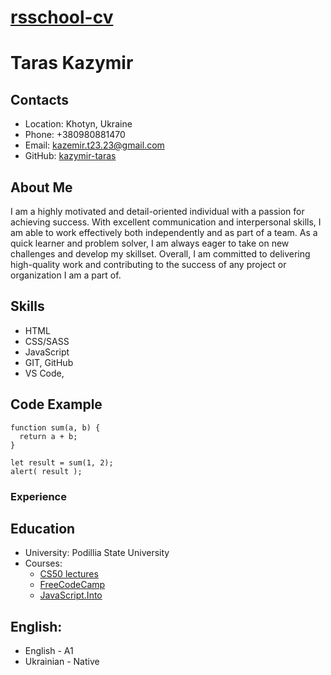 # [rsschool-cv]()

# Taras Kazymir

## Contacts

+ Location: Khotyn, Ukraine
+ Phone: +380980881470
+ Email: kazemir.t23.23@gmail.com
+ GitHub: [kazymir-taras](https://github.com/kazymirT)

## About Me

I am a highly motivated and detail-oriented individual with a passion for achieving success. With excellent communication and interpersonal skills, I am able to work effectively both independently and as part of a team. As a quick learner and problem solver, I am always eager to take on new challenges and develop my skillset. Overall, I am committed to delivering high-quality work and contributing to the success of any project or organization I am a part of.

## Skills

+ HTML
+ CSS/SASS
+ JavaScript
+ GIT, GitHub
+ VS Code, 

## Code Example

```
function sum(a, b) {
  return a + b;
}

let result = sum(1, 2);
alert( result );
```

### Experience

## Education

+ University: Podillia State University
+ Courses:
    + [CS50 lectures](https://www.youtube.com/channel/UCcabW7890RKJzL968QWEykA)
    + [FreeCodeCamp](https://www.freecodecamp.org/)
    + [JavaScript.Into](https://uk.javascript.info/)


## English:

+ English - A1
+ Ukrainian - Native

